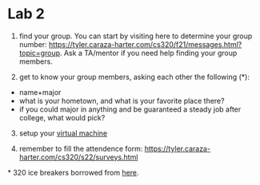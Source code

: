 # Lab 2

1. find your group.  You can start by visiting here to determine your group number: https://tyler.caraza-harter.com/cs320/f21/messages.html?topic=group.  Ask a TA/mentor if you need help finding your group members.

2. get to know your group members, asking each other the following (*):

* name+major
* what is your hometown, and what is your favorite place there?
* if you could major in anything and be guaranteed a steady job after college, what would pick?

3. setup your [virtual machine](./vm)

4. remember to fill the attendence form: https://tyler.caraza-harter.com/cs320/s22/surveys.html

\* 320 ice breakers borrowed from [here](https://www.signupgenius.com/college/icebreaker-questions-college-students.cfm).
